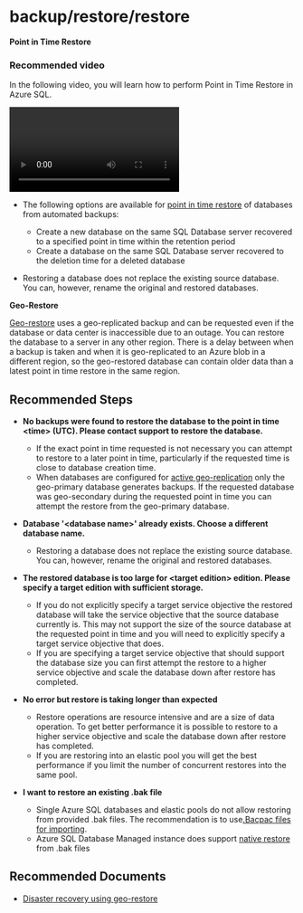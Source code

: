 <properties
pageTitle="backup/restore"
description="Backup and Restrore"
ms.author="sojaga,keithor"
displayOrder=""
articleId="f39fd2ea-00d9-4c05-a271-35611754ad1c"
selfHelpType="Apollo"
supportTopicIds="7e6feb46-f2a1-4545-a032-1b0a6113d7a9"
productPesIds="13491"
cloudEnvironments="public,blackForest,fairfax, usnat, ussec, mooncake"
ownershipId="AzureData_AzureSQLDB_BackupRestore"
/>

# backup/restore/restore

**Point in Time Restore**



### Recommended video
In the following video, you will learn how to perform Point in Time Restore in Azure SQL.

<video>
<src>https://youtu.be/CX9UoYw9shU</src>
<title>Restore to Point in Time with Azure SQL Database</title>
</video>

* The following options are available for [point in time restore](https://docs.microsoft.com/azure/sql-database/sql-database-recovery-using-backups?WT.mc_id=pid:13491:sid:32688668/) of databases from automated backups:

	* Create a new database on the same SQL Database server recovered to a specified point in time within the retention period
	* Create a database on the same SQL Database server recovered to the deletion time for a deleted database

* Restoring a database does not replace the existing source database. You can, however, rename the original and restored databases.

**Geo-Restore**

[Geo-restore](https://docs.microsoft.com/azure/sql-database/sql-database-recovery-using-backups?WT.mc_id=pid:13491:sid:32688668/#geo-restore) uses a geo-replicated backup and can be requested even if the database or data center is inaccessible due to an outage. You can restore the database to a server in any other region. There is a delay between when a backup is taken and when it is geo-replicated to an Azure blob in a different region, so the geo-restored database can contain older data than a latest point in time restore in the same region.

## **Recommended Steps**

* **No backups were found to restore the database to the point in time \<time\> (UTC). Please contact support to restore the database.**

  * If the exact point in time requested is not necessary you can attempt to restore to a later point in time, particularly if the requested time is close to database creation time.
  * When databases are configured for [active geo-replication](https://docs.microsoft.com/azure/sql-database/sql-database-active-geo-replication?WT.mc_id=pid:13491:sid:32688668) only the geo-primary database generates backups. If the requested database was geo-secondary during the requested point in time you can attempt the restore from the geo-primary database.

* **Database '\<database name\>' already exists. Choose a different database name.**

  * Restoring a database does not replace the existing source database. You can, however, rename the original and restored databases.

* **The restored database is too large for \<target edition\> edition. Please specify a target edition with sufficient storage.**

  * If you do not explicitly specify a target service objective the restored database will take the service objective that the source database currently is. This may not support the size of the source database at the requested point in time and you will need to explicitly specify a target service objective that does.
  * If you are specifying a target service objective that should support the database size you can first attempt the restore to a higher service objective and scale the database down after restore has completed.

* **No error but restore is taking longer than expected**

  * Restore operations are resource intensive and are a size of data operation. To get better performance it is possible to restore to a higher service objective and scale the database down after restore has completed.
  * If you are restoring into an elastic pool you will get the best performance if you limit the number of concurrent restores into the same pool.

* **I want to restore an existing .bak file**

  * Single Azure SQL databases and elastic pools do not allow restoring from provided .bak files. The recommendation is to use[.Bacpac files for importing](https://docs.microsoft.com/azure/sql-database/sql-database-export?WT.mc_id=pid:13491:sid:32688668).
  * Azure SQL Database Managed instance does support [native restore](https://docs.microsoft.com/azure/sql-database/sql-database-managed-instance-get-started-restore?WT.mc_id=pid:13491:sid:32688668) from .bak files

## **Recommended Documents**

* [Disaster recovery using geo-restore](https://docs.microsoft.com/azure/sql-database/saas-dbpertenant-dr-geo-restore?WT.mc_id=pid:13491:sid:32688668/)<br>
